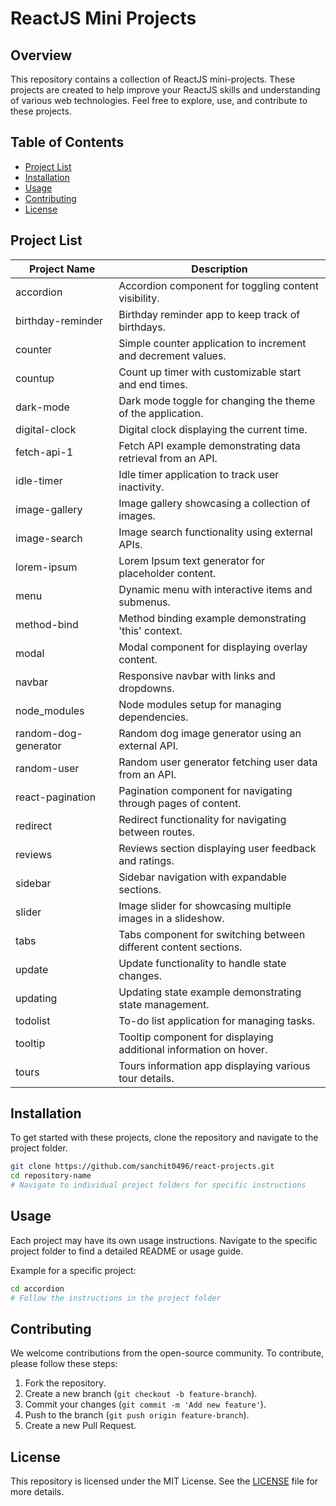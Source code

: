 
# ReactJS Mini Projects

## Overview
This repository contains a collection of ReactJS mini-projects. These projects are created to help improve your ReactJS skills and understanding of various web technologies. Feel free to explore, use, and contribute to these projects.

## Table of Contents
- [Project List](#project-list)
- [Installation](#installation)
- [Usage](#usage)
- [Contributing](#contributing)
- [License](#license)

## Project List

| Project Name                  | Description                                  |
|-------------------------------|----------------------------------------------|
| accordion                     | Accordion component for toggling content visibility.                          |
| birthday-reminder             | Birthday reminder app to keep track of birthdays.                        |
| counter                       | Simple counter application to increment and decrement values.                   |
| countup                       | Count up timer with customizable start and end times.                               |
| dark-mode                     | Dark mode toggle for changing the theme of the application.                             |
| digital-clock                 | Digital clock displaying the current time.                                |
| fetch-api-1                   | Fetch API example demonstrating data retrieval from an API.                            |
| idle-timer                    | Idle timer application to track user inactivity.                       |
| image-gallery                 | Image gallery showcasing a collection of images.                                |
| image-search                  | Image search functionality using external APIs.                   |
| lorem-ipsum                   | Lorem Ipsum text generator for placeholder content.                   |
| menu                          | Dynamic menu with interactive items and submenus.                                 |
| method-bind                   | Method binding example demonstrating 'this' context.                       |
| modal                         | Modal component for displaying overlay content.                              |
| navbar                        | Responsive navbar with links and dropdowns.                            |
| node_modules                  | Node modules setup for managing dependencies.                           |
| random-dog-generator          | Random dog image generator using an external API.                   |
| random-user                   | Random user generator fetching user data from an API.                        |
| react-pagination              | Pagination component for navigating through pages of content.                         |
| redirect                      | Redirect functionality for navigating between routes.                       |
| reviews                       | Reviews section displaying user feedback and ratings.                              |
| sidebar                       | Sidebar navigation with expandable sections.                           |
| slider                        | Image slider for showcasing multiple images in a slideshow.                                 |
| tabs                          | Tabs component for switching between different content sections.                               |
| update                        | Update functionality to handle state changes.                         |
| updating                      | Updating state example demonstrating state management.                       |
| todolist                      | To-do list application for managing tasks.                       |
| tooltip                       | Tooltip component for displaying additional information on hover.                            |
| tours                         | Tours information app displaying various tour details.                        |

## Installation
To get started with these projects, clone the repository and navigate to the project folder.

```sh
git clone https://github.com/sanchit0496/react-projects.git
cd repository-name
# Navigate to individual project folders for specific instructions
```

## Usage
Each project may have its own usage instructions. Navigate to the specific project folder to find a detailed README or usage guide.

Example for a specific project:
```sh
cd accordion
# Follow the instructions in the project folder
```

## Contributing
We welcome contributions from the open-source community. To contribute, please follow these steps:

1. Fork the repository.
2. Create a new branch (`git checkout -b feature-branch`).
3. Commit your changes (`git commit -m 'Add new feature'`).
4. Push to the branch (`git push origin feature-branch`).
5. Create a new Pull Request.

## License
This repository is licensed under the MIT License. See the [LICENSE](LICENSE) file for more details.

